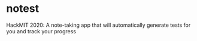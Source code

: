# notest
 HackMIT 2020: A note-taking app that will automatically generate tests for you and track your progress
